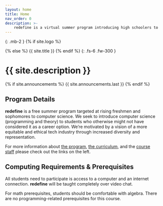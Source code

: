 ```yaml
---
layout: home
title: Home
nav_order: 0
description: >-
    redefine is a virtual summer program introducing high schoolers to computer science.
---
```


{: .mb-2 }
{% if site.logo %}
  <div class="site-logo"></div>
{% else %}
  {{ site.title }}
{% endif %}
{: .fs-6 .fw-300 }

# {{ site.description }}

{% if site.announcements %}
{{ site.announcements.last }}
{% endif %}

## Program Details  

**redefine** is a free summer program targeted at rising freshmen and sophomores to computer science. We seek to introduce computer science (programming and theory) to students who otherwise might not have considered it as a career option. We’re motivated by a vision of a more equitable and ethical tech industry through increased diversity and representation.

For more information about [the program](about), [the curriculum](calendar), and the [course staff](staff) please check out the links on the left.

## Computing Requirements & Prerequisites

All students need to participate is access to a computer and an internet connection. **redefine** will be taught completely over video chat.

For math prerequisites, students should be comfortable with algebra. There are no programming-related prerequisites for this course.

